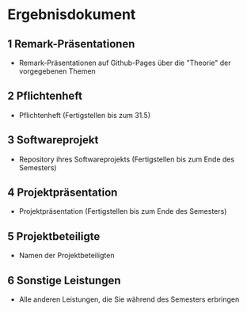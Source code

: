 # Ergebnisdokument

## 1 Remark-Präsentationen

   - Remark-Präsentationen auf Github-Pages über die "Theorie" der vorgegebenen Themen
   
## 2 Pflichtenheft

   - Pflichtenheft (Fertigstellen bis zum 31.5)
   
## 3 Softwareprojekt

   - Repository ihres Softwareprojekts (Fertigstellen bis zum Ende des Semesters)
   
## 4 Projektpräsentation

   - Projektpräsentation (Fertigstellen bis zum Ende des Semesters)
   
## 5 Projektbeteiligte

   - Namen der Projektbeteiligten
   
## 6 Sonstige Leistungen

   - Alle anderen Leistungen, die Sie während des Semesters erbringen
